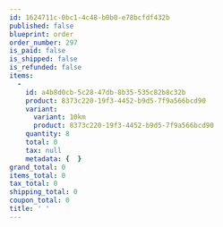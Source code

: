 ```yaml
---
id: 1624711c-0bc1-4c48-b0b0-e78bcfdf432b
published: false
blueprint: order
order_number: 297
is_paid: false
is_shipped: false
is_refunded: false
items:
  -
    id: a4b8d0cb-5c28-47db-8b35-535c82b8c32b
    product: 8373c220-19f3-4452-b9d5-7f9a566bcd90
    variant:
      variant: 10km
      product: 8373c220-19f3-4452-b9d5-7f9a566bcd90
    quantity: 8
    total: 0
    tax: null
    metadata: {  }
grand_total: 0
items_total: 0
tax_total: 0
shipping_total: 0
coupon_total: 0
title: ' '
---
```

